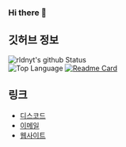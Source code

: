 ### Hi there 🎉

## 깃허브 정보
![rldnyt's github Status](https://github-readme-stats.vercel.app/api?username=namnyang&show_icons=true&count_private=true&theme=react)<br>
![Top Language](https://github-readme-stats.vercel.app/api/top-langs/?username=namnyang&langs_count=100&theme=react)
[![Readme Card](https://github-readme-stats.vercel.app/api/pin/?username=namnyang&repo=namnyangpack)](https://github.com/namnyang/namnyangpack)

## 링크
+ [디스코드]()
+ [이메일](mailto:)
+ [웹사이트]()
